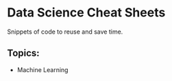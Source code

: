 # Data Science Cheat Sheets

Snippets of code to reuse and save time.

## Topics:

- Machine Learning
